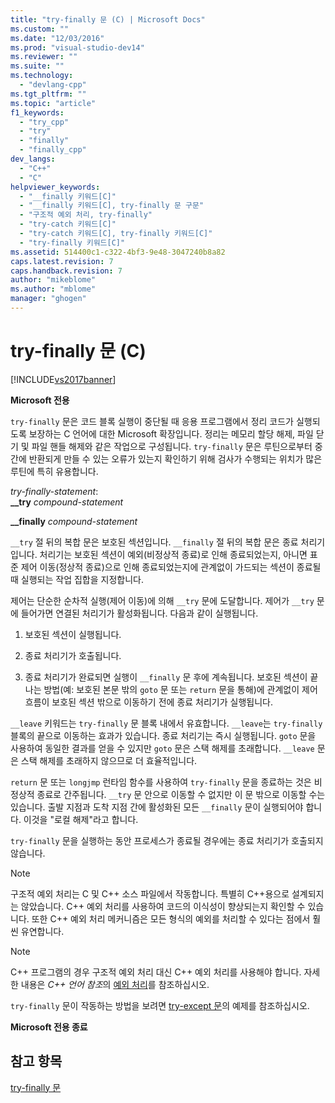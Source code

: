 ```yaml
---
title: "try-finally 문 (C) | Microsoft Docs"
ms.custom: ""
ms.date: "12/03/2016"
ms.prod: "visual-studio-dev14"
ms.reviewer: ""
ms.suite: ""
ms.technology: 
  - "devlang-cpp"
ms.tgt_pltfrm: ""
ms.topic: "article"
f1_keywords: 
  - "try_cpp"
  - "try"
  - "finally"
  - "finally_cpp"
dev_langs: 
  - "C++"
  - "C"
helpviewer_keywords: 
  - "__finally 키워드[C]"
  - "__finally 키워드[C], try-finally 문 구문"
  - "구조적 예외 처리, try-finally"
  - "try-catch 키워드[C]"
  - "try-catch 키워드[C], try-finally 키워드[C]"
  - "try-finally 키워드[C]"
ms.assetid: 514400c1-c322-4bf3-9e48-3047240b8a82
caps.latest.revision: 7
caps.handback.revision: 7
author: "mikeblome"
ms.author: "mblome"
manager: "ghogen"
---
```

# try-finally 문 (C)
[!INCLUDE[vs2017banner](../assembler/inline/includes/vs2017banner.md)]

**Microsoft 전용**  
  
 `try-finally` 문은 코드 블록 실행이 중단될 때 응용 프로그램에서 정리 코드가 실행되도록 보장하는 C 언어에 대한 Microsoft 확장입니다.  정리는 메모리 할당 해제, 파일 닫기 및 파일 핸들 해제와 같은 작업으로 구성됩니다.  `try-finally` 문은 루틴으로부터 중간에 반환되게 만들 수 있는 오류가 있는지 확인하기 위해 검사가 수행되는 위치가 많은 루틴에 특히 유용합니다.  
  
 *try\-finally\-statement*:  
 **\_\_try**  *compound\-statement*  
  
 **\_\_finally**  *compound\-statement*  
  
 `__try` 절 뒤의 복합 문은 보호된 섹션입니다.  `__finally` 절 뒤의 복합 문은 종료 처리기입니다.  처리기는 보호된 섹션이 예외\(비정상적 종료\)로 인해 종료되었는지, 아니면 표준 제어 이동\(정상적 종료\)으로 인해 종료되었는지에 관계없이 가드되는 섹션이 종료될 때 실행되는 작업 집합을 지정합니다.  
  
 제어는 단순한 순차적 실행\(제어 이동\)에 의해 `__try` 문에 도달합니다.  제어가 `__try` 문에 들어가면 연결된 처리기가 활성화됩니다.  다음과 같이 실행됩니다.  
  
1.  보호된 섹션이 실행됩니다.  
  
2.  종료 처리기가 호출됩니다.  
  
3.  종료 처리기가 완료되면 실행이 `__finally` 문 후에 계속됩니다.  보호된 섹션이 끝나는 방법\(예: 보호된 본문 밖의 `goto` 문 또는 `return` 문을 통해\)에 관계없이 제어 흐름이 보호된 섹션 밖으로 이동하기 전에 종료 처리기가 실행됩니다.  
  
 `__leave` 키워드는 `try-finally` 문 블록 내에서 유효합니다.  `__leave`는 `try-finally` 블록의 끝으로 이동하는 효과가 있습니다.  종료 처리기는 즉시 실행됩니다.  `goto` 문을 사용하여 동일한 결과를 얻을 수 있지만 `goto` 문은 스택 해제를 초래합니다.  `__leave` 문은 스택 해제를 초래하지 않으므로 더 효율적입니다.  
  
 `return` 문 또는 `longjmp` 런타임 함수를 사용하여 `try-finally` 문을 종료하는 것은 비정상적 종료로 간주됩니다.  `__try` 문 안으로 이동할 수 없지만 이 문 밖으로 이동할 수는 있습니다.  출발 지점과 도착 지점 간에 활성화된 모든 `__finally` 문이 실행되어야 합니다.  이것을 "로컬 해제"라고 합니다.  
  
 `try-finally` 문을 실행하는 동안 프로세스가 종료될 경우에는 종료 처리기가 호출되지 않습니다.  
  
> [!NOTE]
>  구조적 예외 처리는 C 및 C\+\+ 소스 파일에서 작동합니다.  특별히 C\+\+용으로 설계되지는 않았습니다.  C\+\+ 예외 처리를 사용하여 코드의 이식성이 향상되는지 확인할 수 있습니다.  또한 C\+\+ 예외 처리 메커니즘은 모든 형식의 예외를 처리할 수 있다는 점에서 훨씬 유연합니다.  
  
> [!NOTE]
>  C\+\+ 프로그램의 경우 구조적 예외 처리 대신 C\+\+ 예외 처리를 사용해야 합니다.  자세한 내용은 *C\+\+ 언어 참조*의 [예외 처리](../cpp/exception-handling-in-visual-cpp.md)를 참조하십시오.  
  
 `try-finally` 문이 작동하는 방법을 보려면 [try\-except 문](../c-language/try-except-statement-c.md)의 예제를 참조하십시오.  
  
 **Microsoft 전용 종료**  
  
## 참고 항목  
 [try\-finally 문](../cpp/try-finally-statement.md)